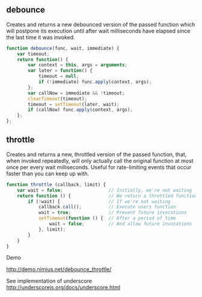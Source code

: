 ## debounce
Creates and returns a new debounced version of the passed function which will postpone its execution until after wait milliseconds have elapsed since the last time it was invoked.

```javascript
function debounce(func, wait, immediate) {
    var timeout;
    return function() {
        var context = this, args = arguments;
        var later = function() {
            timeout = null;
            if (!immediate) func.apply(context, args);
        };
        var callNow = immediate && !timeout;
        clearTimeout(timeout);
        timeout = setTimeout(later, wait);
        if (callNow) func.apply(context, args);
    };
};
```

## throttle
Creates and returns a new, throttled version of the passed function, that, when invoked repeatedly, will only actually call the original function at most once per every wait milliseconds. Useful for rate-limiting events that occur faster than you can keep up with.

```javascript
function throttle (callback, limit) {
    var wait = false;                 // Initially, we're not waiting
    return function () {              // We return a throttled function
        if (!wait) {                  // If we're not waiting
            callback.call();          // Execute users function
            wait = true;              // Prevent future invocations
            setTimeout(function () {  // After a period of time
                wait = false;         // And allow future invocations
            }, limit);
        }
    }
}
```


Demo 

http://demo.nimius.net/debounce_throttle/

See implementation of underscore
	http://underscorejs.org/docs/underscore.html
